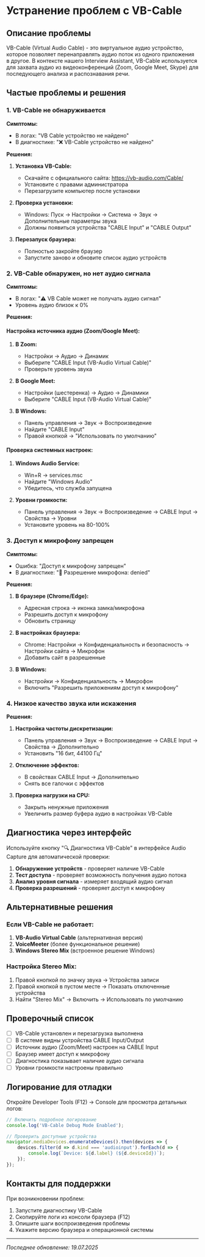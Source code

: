 # Устранение проблем с VB-Cable

## Описание проблемы

VB-Cable (Virtual Audio Cable) - это виртуальное аудио устройство, которое позволяет перенаправлять аудио поток из одного приложения в другое. В контексте нашего Interview Assistant, VB-Cable используется для захвата аудио из видеоконференций (Zoom, Google Meet, Skype) для последующего анализа и распознавания речи.

## Частые проблемы и решения

### 1. VB-Cable не обнаруживается

**Симптомы:**
- В логах: "VB Cable устройство не найдено"
- В диагностике: "❌ VB-Cable устройство не найдено"

**Решения:**
1. **Установка VB-Cable:**
   - Скачайте с официального сайта: https://vb-audio.com/Cable/
   - Установите с правами администратора
   - Перезагрузите компьютер после установки

2. **Проверка установки:**
   - Windows: Пуск → Настройки → Система → Звук → Дополнительные параметры звука
   - Должны появиться устройства "CABLE Input" и "CABLE Output"

3. **Перезапуск браузера:**
   - Полностью закройте браузер
   - Запустите заново и обновите список аудио устройств

### 2. VB-Cable обнаружен, но нет аудио сигнала

**Симптомы:**
- В логах: "⚠️ VB Cable может не получать аудио сигнал"
- Уровень аудио близок к 0%

**Решения:**

#### Настройка источника аудио (Zoom/Google Meet):

1. **В Zoom:**
   - Настройки → Аудио → Динамик
   - Выберите "CABLE Input (VB-Audio Virtual Cable)"
   - Проверьте уровень звука

2. **В Google Meet:**
   - Настройки (шестеренка) → Аудио → Динамики
   - Выберите "CABLE Input (VB-Audio Virtual Cable)"

3. **В Windows:**
   - Панель управления → Звук → Воспроизведение
   - Найдите "CABLE Input"
   - Правой кнопкой → "Использовать по умолчанию"

#### Проверка системных настроек:

1. **Windows Audio Service:**
   - Win+R → services.msc
   - Найдите "Windows Audio"
   - Убедитесь, что служба запущена

2. **Уровни громкости:**
   - Панель управления → Звук → Воспроизведение → CABLE Input → Свойства → Уровни
   - Установите уровень на 80-100%

### 3. Доступ к микрофону запрещен

**Симптомы:**
- Ошибка: "Доступ к микрофону запрещен"
- В диагностике: "🎤 Разрешение микрофона: denied"

**Решения:**

1. **В браузере (Chrome/Edge):**
   - Адресная строка → иконка замка/микрофона
   - Разрешить доступ к микрофону
   - Обновить страницу

2. **В настройках браузера:**
   - Chrome: Настройки → Конфиденциальность и безопасность → Настройки сайта → Микрофон
   - Добавить сайт в разрешенные

3. **В Windows:**
   - Настройки → Конфиденциальность → Микрофон
   - Включить "Разрешить приложениям доступ к микрофону"

### 4. Низкое качество звука или искажения

**Решения:**

1. **Настройка частоты дискретизации:**
   - Панель управления → Звук → Воспроизведение → CABLE Input → Свойства → Дополнительно
   - Установить "16 бит, 44100 Гц"

2. **Отключение эффектов:**
   - В свойствах CABLE Input → Дополнительно
   - Снять все галочки с эффектов

3. **Проверка нагрузки на CPU:**
   - Закрыть ненужные приложения
   - Увеличить размер буфера аудио в настройках VB-Cable

## Диагностика через интерфейс

Используйте кнопку "🔍 Диагностика VB-Cable" в интерфейсе Audio Capture для автоматической проверки:

1. **Обнаружение устройств** - проверяет наличие VB-Cable
2. **Тест доступа** - проверяет возможность получения аудио потока
3. **Анализ уровня сигнала** - измеряет входящий аудио сигнал
4. **Проверка разрешений** - проверяет доступ к микрофону

## Альтернативные решения

### Если VB-Cable не работает:

1. **VB-Audio Virtual Cable** (альтернативная версия)
2. **VoiceMeeter** (более функциональное решение)
3. **Windows Stereo Mix** (встроенное решение Windows)

### Настройка Stereo Mix:

1. Правой кнопкой по значку звука → Устройства записи
2. Правой кнопкой в пустом месте → Показать отключенные устройства
3. Найти "Stereo Mix" → Включить → Использовать по умолчанию

## Проверочный список

- [ ] VB-Cable установлен и перезагрузка выполнена
- [ ] В системе видны устройства CABLE Input/Output
- [ ] Источник аудио (Zoom/Meet) настроен на CABLE Input
- [ ] Браузер имеет доступ к микрофону
- [ ] Диагностика показывает наличие аудио сигнала
- [ ] Уровни громкости настроены правильно

## Логирование для отладки

Откройте Developer Tools (F12) → Console для просмотра детальных логов:

```javascript
// Включить подробное логирование
console.log('VB-Cable Debug Mode Enabled');

// Проверить доступные устройства
navigator.mediaDevices.enumerateDevices().then(devices => {
    devices.filter(d => d.kind === 'audioinput').forEach(d => {
        console.log(`Device: ${d.label} (${d.deviceId})`);
    });
});
```

## Контакты для поддержки

При возникновении проблем:
1. Запустите диагностику VB-Cable
2. Скопируйте логи из консоли браузера (F12)
3. Опишите шаги воспроизведения проблемы
4. Укажите версию браузера и операционной системы

---

*Последнее обновление: 19.07.2025*